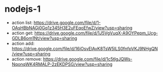 # nodejs-1

- action list: https://drive.google.com/file/d/1-OAsHBbNAGj0Gq1z345H3E2uFEqoEfwZ/view?usp=sharing
- action get: https://drive.google.com/file/d/1J5VgVuqX-A9OYPepm_Ucg-GDLB6om1Nt/view?usp=sharing
- action add: https://drive.google.com/file/d/16iOsvElAvK8TsW5ILS0fnfpVKJ9NHgQN/view?usp=sharing
- action remove: https://drive.google.com/file/d/1c5tIgJQWs-NqonqWK4RMALP-2zEKDPSG/view?usp=sharing
